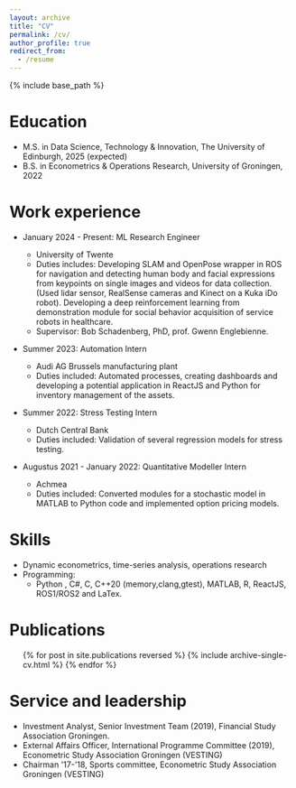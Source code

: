 ```yaml
---
layout: archive
title: "CV"
permalink: /cv/
author_profile: true
redirect_from:
  - /resume
---
```


{% include base_path %}

Education
======
* M.S. in Data Science, Technology & Innovation, The University of Edinburgh, 2025 (expected)
* B.S. in Econometrics & Operations Research, University of Groningen, 2022

Work experience
======
* January 2024 - Present: ML Research Engineer
  * University of Twente
  * Duties includes: Developing SLAM and OpenPose wrapper in ROS for navigation and detecting human body and facial expressions from keypoints on single images and videos for data collection. (Used lidar sensor, RealSense cameras and Kinect on a Kuka iDo robot). Developing a deep reinforcement learning from demonstration module for social behavior acquisition of service robots in healthcare. 
  * Supervisor: Bob Schadenberg, PhD, prof. Gwenn Englebienne. 

* Summer 2023: Automation Intern
  * Audi AG Brussels manufacturing plant
  * Duties included: Automated processes, creating dashboards and developing a potential application in ReactJS and Python for inventory management of the assets.
  

* Summer 2022: Stress Testing Intern
  * Dutch Central Bank
  * Duties included: Validation of several regression models for stress testing.

* Augustus 2021 - January 2022: Quantitative Modeller Intern
  * Achmea
  * Duties included: Converted modules for a stochastic model in MATLAB to Python code and implemented option pricing models.
  
  
Skills
======
* Dynamic econometrics, time-series analysis, operations research 
* Programming:
  * Python , C#, C, C++20 (memory,clang,gtest), MATLAB, R, ReactJS, ROS1/ROS2  and LaTex.  

Publications
======
  <ul>{% for post in site.publications reversed %}
    {% include archive-single-cv.html %}
  {% endfor %}</ul>
  
Service and leadership
======
* Investment Analyst, Senior Investment Team (2019), Financial Study Association Groningen. 
* External Affairs Officer, International Programme Committee (2019), Econometric Study Association Groningen (VESTING)
* Chairman '17-'18, Sports committee, Econometric Study Association Groningen (VESTING)
